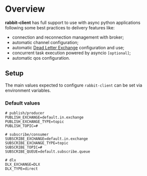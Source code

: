 # Overview

**rabbit-client** has full support to use with async python applications following some best practices to delivery features like:  

- connection and reconnection management with broker;  
- automatic channel configuration;  
- automatic [Dead Letter Exchange](https://www.rabbitmq.com/dlx.html) configuration and use;  
- concurrent task execution powered by asyncio `[optional]`;  
- automatic qos configuration.

## Setup

The main values expected to configure `rabbit-client` can be set via environment variables.

### Default values

```.env
# publish/producer
PUBLISH_EXCHANGE=default.in.exchange
PUBLISH_EXCHANGE_TYPE=topic
PUBLISH_TOPIC=#

# subscribe/consumer
SUBSCRIBE_EXCHANGE=default.in.exchange
SUBSCRIBE_EXCHANGE_TYPE=topic
SUBSCRIBE_TOPIC=#
SUBSCRIBE_QUEUE=default.subscribe.queue

# dlx
DLX_EXCHANGE=DLX
DLX_TYPE=direct
```
